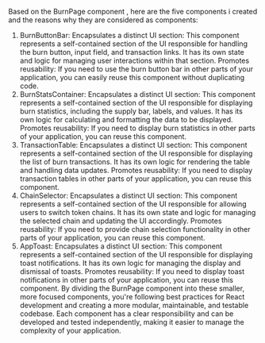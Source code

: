 Based on the BurnPage component , here are the five components i created and the reasons why they are considered as components:
1. BurnButtonBar:
Encapsulates a distinct UI section: This component represents a self-contained section of the UI responsible for handling the burn button, input field, and transaction links. It has its own state and logic for managing user interactions within that section.
Promotes reusability: If you need to use the burn button bar in other parts of your application, you can easily reuse this component without duplicating code.
2. BurnStatsContainer:
Encapsulates a distinct UI section: This component represents a self-contained section of the UI responsible for displaying burn statistics, including the supply bar, labels, and values. It has its own logic for calculating and formatting the data to be displayed.
Promotes reusability: If you need to display burn statistics in other parts of your application, you can reuse this component.
3. TransactionTable:
Encapsulates a distinct UI section: This component represents a self-contained section of the UI responsible for displaying the list of burn transactions. It has its own logic for rendering the table and handling data updates.
Promotes reusability: If you need to display transaction tables in other parts of your application, you can reuse this component.
4. ChainSelector:
Encapsulates a distinct UI section: This component represents a self-contained section of the UI responsible for allowing users to switch token chains. It has its own state and logic for managing the selected chain and updating the UI accordingly.
Promotes reusability: If you need to provide chain selection functionality in other parts of your application, you can reuse this component.
5. AppToast:
Encapsulates a distinct UI section: This component represents a self-contained section of the UI responsible for displaying toast notifications. It has its own logic for managing the display and dismissal of toasts.
Promotes reusability: If you need to display toast notifications in other parts of your application, you can reuse this component.
By dividing the BurnPage component into these smaller, more focused components, you're following best practices for React development and creating a more modular, maintainable, and testable codebase. Each component has a clear responsibility and can be developed and tested independently, making it easier to manage the complexity of your application.
